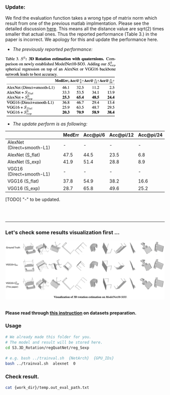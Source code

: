 ### Update:

We find the evaluation function takes a wrong type of matrix norm which result from one of the previous matlab implmentation.
Please see the detailed discussion [here](https://github.com/leoshine/Spherical_Regression/issues/8).
This means all the distance value are sqrt(2) times smaller that actual ones. Thus the reported performance (Table 3.) in the paper is incorrect. 
We apology for this and update the performance here.

* *The previously reported performance:*

<img src="../readme/so3_results.png" alt="so3_results" align="middle" width="350"/> 

* *The update perform is as following:*

|                            |      MedErr |  Acc@pi/6  | Acc@pi/12 | Acc@pi/24 |
|----------------------------|-------------|------------|-----------|-----------|
| AlexNet (Direct+smooth-L1) |     -       |     -      |     -     |     -     |
| AlexNet (S_flat)           |    47.5     |    44.5    |    23.5   |   6.8     |
| AlexNet (S_exp)            |    41.9     |    51.4    |    28.8   |   8.9     |
| VGG16   (Direct+smooth-L1) |     -       |     -      |     -     |     -     |
| VGG16   (S_flat)           |    37.8     |    54.9    |    38.2   |   16.6    |
| VGG16   (S_exp)            |    28.7     |    65.8    |    49.6   |   25.2    |
 

[TODO] "-" to be updated.


<br>
<br>

----------------
### Let's check some results visualization first ...
<img src="../readme/3D_rotation_eg.png" alt="use_case" width="1000"/>

<br>
<br>



**Please read through [this instruction](../dataset/ModelNet10-SO3/Readme.md) on datasets preparation.**

### Usage

```bash
# We already made this folder for you.
# The model and result will be stored here.
cd S3.3D_Rotation/regQuatNet/reg_Sexp

# e.g. bash ../trainval.sh  {NetArch}  {GPU_IDs}
bash ../trainval.sh  alexnet  0

```




### Check result.

```bash
cat {work_dir}/temp.out_eval_path.txt
```


<br>
<br>
